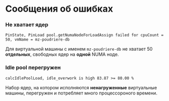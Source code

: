 # Сообщения об ошибках

### Не хватает ядер
```
PinState, PinLoad pool.getNumaNodeForLoadAssign failed for cpuCount = 50, vmName = mz-poudriere-db
```
Для виртуальной машины с именем `mz-poudriere-db` не хватает 50 **отдельных**, свободных ядер на **одной** NUMA ноде.

### Idle pool перегружен
```
calcIdlePoolLoad, idle_overwork is high 83.87 >= 80.00 %
```
Набор ядер, на котором исполняются **ненагруженные** виртуальные машины, перегружен и потребляет много процессороного времени.


